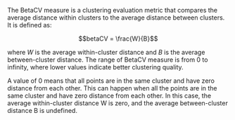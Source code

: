 The BetaCV measure is a clustering evaluation metric that compares the average distance within clusters to the average distance between clusters. It is defined as:

$$betaCV = \frac{W}{B}$$

where $W$ is the average within-cluster distance and $B$ is the average between-cluster distance. The range of BetaCV measure is from 0 to infinity, where lower values indicate better clustering quality. 

A value of 0 means that all points are in the same cluster and have zero distance from each other. This can happen when all the points are in the same cluster and have zero distance from each other. In this case, the average within-cluster distance W is zero, and the average between-cluster distance B is undefined.
